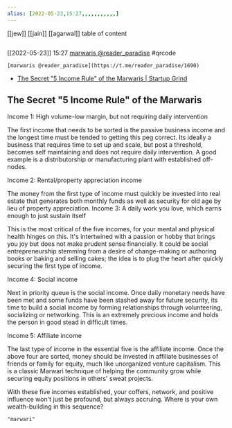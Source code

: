 ```yaml
---
alias: [2022-05-23,15:27,,,,,,,,,,,]
---
```

[[jew]] [[jain]] [[agarwal]]
table of content
```toc
```

[[2022-05-23]] 15:27
[marwaris @reader_paradise](https://t.me/reader_paradise/1690)
#qrcode

```qrcode
[marwaris @reader_paradise](https://t.me/reader_paradise/1690)
```
- [The Secret "5 Income Rule" of the Marwaris | Startup Grind](https://www.startupgrind.com/blog/the-secret-5-income-rule-of-the-marwaris/)
## The Secret "5 Income Rule" of the Marwaris
Income 1: High volume-low margin, but not requiring daily intervention

The first income that needs to be sorted is the passive business income and the longest time must be tended to getting this peg correct. Its ideally a business that requires time to set up and scale, but post a threshold, becomes self maintaining and does not require daily intervention. A good example is a distributorship or manufacturing plant with established off-nodes.

Income 2: Rental/property appreciation income

The money from the first type of income must quickly be invested into real estate that generates both monthly funds as well as security for old age by lieu of property appreciation.
Income 3: A daily work you love, which earns enough to just sustain itself

This is the most critical of the five incomes, for your mental and physical health hinges on this. It's intertwined with a passion or hobby that brings you joy but does not make prudent sense financially. It could be social entrepreneurship stemming from a desire of change-making or authoring books or baking and selling cakes; the idea is to plug the heart after quickly securing the first type of income.

Income 4: Social income

Next in priority queue is the social income. Once daily monetary needs have been met and some funds have been stashed away for future security, its time to build a social income by forming relationships through volunteering, socializing or networking. This is an extremely precious income and holds the person in good stead in difficult times.

Income 5: Affiliate income

The last type of income in the essential five is the affiliate income. Once the above four are sorted, money should be invested in affiliate businesses of friends or family for equity, much like unorganized venture capitalism. This is a classic Marwari technique of helping the community grow while securing equity positions in others' sweat projects.

With these five incomes established, your coffers, network, and positive influence won't just be profound, but always accruing. Where is your own wealth-building in this sequence?
```query
"marwari"
```